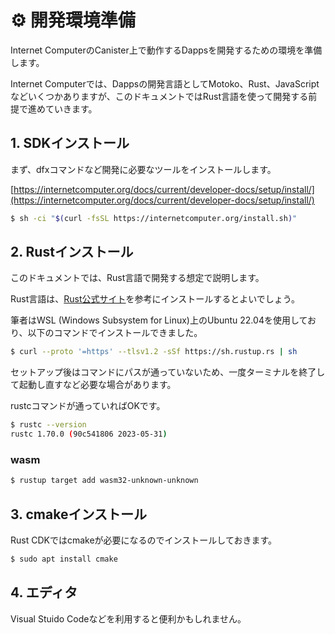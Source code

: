 # ⚙ 開発環境準備

Internet ComputerのCanister上で動作するDappsを開発するための環境を準備します。

Internet Computerでは、Dappsの開発言語としてMotoko、Rust、JavaScriptなどいくつかありますが、このドキュメントではRust言語を使って開発する前提で進めていきます。

## 1. SDKインストール

まず、dfxコマンドなど開発に必要なツールをインストールします。

[https://internetcomputer.org/docs/current/developer-docs/setup/install/](https://internetcomputer.org/docs/current/developer-docs/setup/install/)


```bash
$ sh -ci "$(curl -fsSL https://internetcomputer.org/install.sh)"
```

## 2. Rustインストール

このドキュメントでは、Rust言語で開発する想定で説明します。

Rust言語は、[Rust公式サイト](https://www.rust-lang.org/tools/install)を参考にインストールするとよいでしょう。

筆者はWSL (Windows Subsystem for Linux)上のUbuntu 22.04を使用しており、以下のコマンドでインストールできました。

```bash
$ curl --proto '=https' --tlsv1.2 -sSf https://sh.rustup.rs | sh
```

セットアップ後はコマンドにパスが通っていないため、一度ターミナルを終了して起動し直すなど必要な場合があります。

rustcコマンドが通っていればOKです。

```bash
$ rustc --version
rustc 1.70.0 (90c541806 2023-05-31)
```

### wasm

```bash
$ rustup target add wasm32-unknown-unknown
```

## 3. cmakeインストール

Rust CDKではcmakeが必要になるのでインストールしておきます。

```bash
$ sudo apt install cmake
```

## 4. エディタ

Visual Stuido Codeなどを利用すると便利かもしれません。
